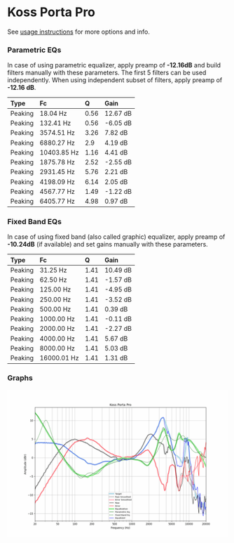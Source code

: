 # Koss Porta Pro
See [usage instructions](https://github.com/jaakkopasanen/AutoEq#usage) for more options and info.

### Parametric EQs
In case of using parametric equalizer, apply preamp of **-12.16dB** and build filters manually
with these parameters. The first 5 filters can be used independently.
When using independent subset of filters, apply preamp of **-12.16 dB**.

| Type    | Fc          |    Q | Gain     |
|:--------|:------------|:-----|:---------|
| Peaking | 18.04 Hz    | 0.56 | 12.67 dB |
| Peaking | 132.41 Hz   | 0.56 | -6.05 dB |
| Peaking | 3574.51 Hz  | 3.26 | 7.82 dB  |
| Peaking | 6880.27 Hz  | 2.9  | 4.19 dB  |
| Peaking | 10403.85 Hz | 1.16 | 4.41 dB  |
| Peaking | 1875.78 Hz  | 2.52 | -2.55 dB |
| Peaking | 2931.45 Hz  | 5.76 | 2.21 dB  |
| Peaking | 4198.09 Hz  | 6.14 | 2.05 dB  |
| Peaking | 4567.77 Hz  | 1.49 | -1.22 dB |
| Peaking | 6405.77 Hz  | 4.98 | 0.97 dB  |

### Fixed Band EQs
In case of using fixed band (also called graphic) equalizer, apply preamp of **-10.24dB**
(if available) and set gains manually with these parameters.

| Type    | Fc          |    Q | Gain     |
|:--------|:------------|:-----|:---------|
| Peaking | 31.25 Hz    | 1.41 | 10.49 dB |
| Peaking | 62.50 Hz    | 1.41 | -1.57 dB |
| Peaking | 125.00 Hz   | 1.41 | -4.95 dB |
| Peaking | 250.00 Hz   | 1.41 | -3.52 dB |
| Peaking | 500.00 Hz   | 1.41 | 0.39 dB  |
| Peaking | 1000.00 Hz  | 1.41 | -0.11 dB |
| Peaking | 2000.00 Hz  | 1.41 | -2.27 dB |
| Peaking | 4000.00 Hz  | 1.41 | 5.67 dB  |
| Peaking | 8000.00 Hz  | 1.41 | 5.03 dB  |
| Peaking | 16000.01 Hz | 1.41 | 1.31 dB  |

### Graphs
![](./Koss%20Porta%20Pro.png)